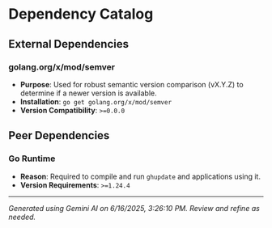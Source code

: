 # Dependency Catalog

## External Dependencies

### golang.org/x/mod/semver
- **Purpose**: Used for robust semantic version comparison (vX.Y.Z) to determine if a newer version is available.
- **Installation**: `go get golang.org/x/mod/semver`
- **Version Compatibility**: `>=0.0.0`

## Peer Dependencies

### Go Runtime
- **Reason**: Required to compile and run `ghupdate` and applications using it.
- **Version Requirements**: `>=1.24.4`



---
*Generated using Gemini AI on 6/16/2025, 3:26:10 PM. Review and refine as needed.*